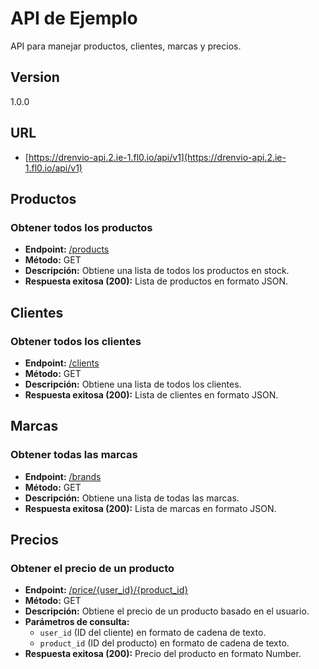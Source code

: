 # API de Ejemplo

API para manejar productos, clientes, marcas y precios.

## Version

1.0.0

## URL

- [https://drenvio-api.2.ie-1.fl0.io/api/v1](https://drenvio-api.2.ie-1.fl0.io/api/v1)

## Productos

### Obtener todos los productos

- **Endpoint:** [/products](https://drenvio-api.2.ie-1.fl0.io/api/v1/products)
- **Método:** GET
- **Descripción:** Obtiene una lista de todos los productos en stock.
- **Respuesta exitosa (200):** Lista de productos en formato JSON.

## Clientes

### Obtener todos los clientes

- **Endpoint:** [/clients](https://drenvio-api.2.ie-1.fl0.io/api/v1/clients)
- **Método:** GET
- **Descripción:** Obtiene una lista de todos los clientes.
- **Respuesta exitosa (200):** Lista de clientes en formato JSON.

## Marcas

### Obtener todas las marcas

- **Endpoint:** [/brands](https://drenvio-api.2.ie-1.fl0.io/api/v1/brands)
- **Método:** GET
- **Descripción:** Obtiene una lista de todas las marcas.
- **Respuesta exitosa (200):** Lista de marcas en formato JSON.

## Precios

### Obtener el precio de un producto

- **Endpoint:** [/price/{user_id}/{product_id}](https://drenvio-api.2.ie-1.fl0.io/api/v1/price/649d1d225e664cb54aca71b7/649d1a5be80589a134de9492)
- **Método:** GET
- **Descripción:** Obtiene el precio de un producto basado en el usuario.
- **Parámetros de consulta:**
  - `user_id` (ID del cliente) en formato de cadena de texto.
  - `product_id` (ID del producto) en formato de cadena de texto.
- **Respuesta exitosa (200):** Precio del producto en formato Number.
